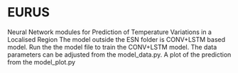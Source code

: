 # EURUS
Neural Network modules for Prediction of Temperature Variations in a Localised Region
The model outside the ESN folder is CONV+LSTM based model.
Run the the model file to train the CONV+LSTM model.
The data parameters can be adjusted  from the model_data.py.
A plot of the prediction from the model_plot.py
